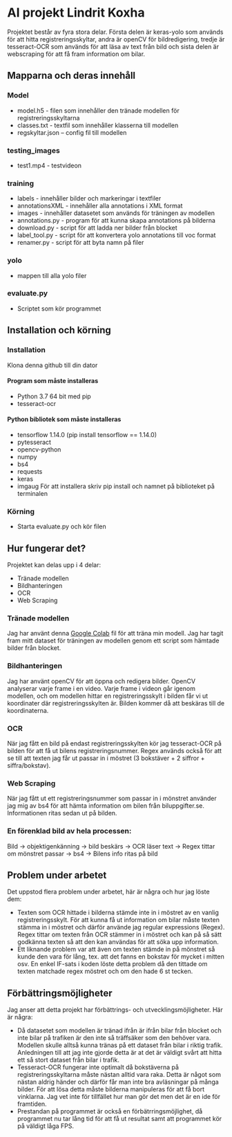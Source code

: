 # AI projekt Lindrit Koxha

Projektet består av fyra stora delar. 
Första delen är keras-yolo som används för att hitta registreringsskyltar, andra är openCV för bildredigering, 
tredje är tesseract-OCR som används för att läsa av text från bild och sista delen är webscraping för att få fram information om bilar.

## Mapparna och deras innehåll
### Model
- model.h5 - filen som innehåller den tränade modellen för registreringsskyltarna      
- classes.txt - textfil som innehåller klasserna till modellen       
- regskyltar.json – config fil till modellen    
### testing_images
- test1.mp4 - testvideon
### training
- labels - innehåller bilder och markeringar i textfiler
- annotationsXML - innehåller alla annotations i XML format
- images - innehåller datasetet som används för träningen av modellen
- annotations.py - program för att kunna skapa annotations på bilderna
- download.py - script för att ladda ner bilder från blocket
- label_tool.py - script för att konvertera yolo annotations till voc format
- renamer.py - script för att byta namn på filer
### yolo
- mappen till alla yolo filer
### evaluate.py
- Scriptet som kör programmet
## Installation och körning
### Installation
Klona denna github till din dator
#### Program som måste installeras
- Python 3.7 64 bit med pip
- tesseract-ocr
#### Python bibliotek som måste installeras
- tensorflow 1.14.0 (pip install tensorflow == 1.14.0)
- pytesseract
- opencv-python 
- numpy 
- bs4  
- requests 
- keras 
- imgaug 
För att installera skriv pip install och namnet på biblioteket på terminalen
### Körning
- Starta evaluate.py och kör filen
## Hur fungerar det?
Projektet kan delas upp i 4 delar:
- Tränade modellen 
- Bildhanteringen
- OCR
- Web Scraping
### Tränade modellen
Jag har använt denna [Google Colab](https://colab.research.google.com/drive/1UK3MejBT9bzFbgmBVmBEmUR7CyC9wqTk) fil för att träna min modell. Jag har tagit fram mitt dataset för träningen av modellen genom ett script som hämtade bilder från blocket.
### Bildhanteringen
Jag har använt openCV för att öppna och redigera bilder. OpenCV analyserar varje frame i en video. Varje frame i videon går igenom modellen, och om modellen hittar en registreringsskylt i bilden får vi ut koordinater där registreringsskylten är. Bilden kommer då att beskäras  till de koordinaterna. 
### OCR
När jag fått en bild på endast registreringsskylten kör jag tesseract-OCR på bilden för att få ut bilens registreringsnummer. Regex används också för att se till att texten jag får ut passar in i möstret (3 bokstäver + 2 siffror + siffra/bokstav). 
### Web Scraping 
När jag fått ut ett registreringsnummer som passar in i mönstret använder jag mig av bs4 för att hämta information om bilen från biluppgifter.se. Informationen ritas sedan ut på bilden.
### En förenklad bild av hela processen: 
Bild -> objektigenkänning -> bild beskärs -> OCR läser text -> Regex tittar om mönstret passar -> bs4 -> Bilens info ritas på bild 
## Problem under arbetet
Det uppstod flera problem under arbetet, här är några och hur jag löste dem:
- Texten som OCR hittade i bilderna stämde inte in i möstret av en vanlig registreringsskylt. För att kunna få ut information om bilar måste texten stämma in i möstret och därför använde jag regular expressions (Regex). Regex tittar om texten från OCR stämmer in i möstret och kan  på så sätt godkänna texten så att den kan användas för att söka upp information.
- Ett liknande problem var att även om texten stämde in på mönstret så kunde den vara för lång, tex. att det fanns en bokstav för mycket i mitten osv. En enkel IF-sats i koden löste detta problem då den tittade om texten matchade regex möstret och om den hade 6 st tecken.
## Förbättringsmöjligheter
Jag anser att detta projekt har förbättrings- och utvecklingsmöjligheter. Här är några:
- Då datasetet som modellen är tränad ifrån är ifrån bilar från blocket och inte bilar på trafiken är den inte så träffsäker som den behöver vara. Modellen skulle alltså kunna tränas på ett dataset från bilar i riktig trafik. Anledningen till att jag inte gjorde detta är at det är väldigt svårt att hitta ett så stort dataset från bilar i trafik.
- Tesseract-OCR fungerar inte optimalt då bokstäverna på registreringsskyltarna måste nästan alltid vara raka. Detta är något som nästan aldrig händer och därför får man inte bra avläsningar på många bilder. För att lösa detta måste bilderna manipuleras för att få bort vinklarna. Jag vet inte för tillfället hur man gör det men det är en ide för framtiden. 
- Prestandan på programmet är också en förbätrringsmöjlighet, då programmet nu tar lång tid för att få ut resultat samt att programmet kör på väldigt låga FPS.
